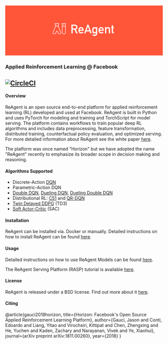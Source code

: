 ![Banner](logo/reagent_banner.png)
### Applied Reinforcement Learning @ Facebook
[![CircleCI](https://circleci.com/gh/facebookresearch/ReAgent/tree/master.svg?style=svg)](https://circleci.com/gh/facebookresearch/ReAgent/tree/master)
---

#### Overview
ReAgent is an open source end-to-end platform for applied reinforcement learning (RL) developed and used at Facebook. ReAgent is built in Python and uses PyTorch for modeling and training and TorchScript for model serving. The platform contains workflows to train popular deep RL algorithms and includes data preprocessing, feature transformation, distributed training, counterfactual policy evaluation, and optimized serving. For more detailed information about ReAgent see the white paper [here](https://research.fb.com/publications/horizon-facebooks-open-source-applied-reinforcement-learning-platform/).

The platform was once named "Horizon" but we have adopted the name "ReAgent" recently to emphasize its broader scope in decision making and reasoning.

#### Algorithms Supported
- Discrete-Action [DQN](https://storage.googleapis.com/deepmind-media/dqn/DQNNaturePaper.pdf)
- Parametric-Action DQN
- [Double DQN](https://arxiv.org/abs/1509.06461), [Dueling DQN](https://arxiv.org/abs/1511.06581), [Dueling Double DQN](https://arxiv.org/abs/1710.02298)
- Distributional RL: [C51](https://arxiv.org/abs/1707.06887) and [QR-DQN](https://arxiv.org/abs/1710.10044)
- [Twin Delayed DDPG](https://arxiv.org/abs/1802.09477) (TD3)
- [Soft Actor-Critic](https://arxiv.org/abs/1801.01290) (SAC)

#### Installation
ReAgent can be installed via. Docker or manually. Detailed instructions on how to install ReAgent can be found [here](docs/installation.rst).

#### Usage
Detailed instructions on how to use ReAgent Models can be found [here](docs/usage.rst).

The ReAgent Serving Platform (RASP) tutorial is available [here](docs/rasp_tutorial.rst).

#### License
ReAgent is released under a BSD license.  Find out more about it [here](LICENSE).

#### Citing
@article{gauci2018horizon,
  title={Horizon: Facebook's Open Source Applied Reinforcement Learning Platform},
  author={Gauci, Jason and Conti, Edoardo and Liang, Yitao and Virochsiri, Kittipat and Chen, Zhengxing and He, Yuchen and Kaden, Zachary and Narayanan, Vivek and Ye, Xiaohui},
  journal={arXiv preprint arXiv:1811.00260},
  year={2018}
}

